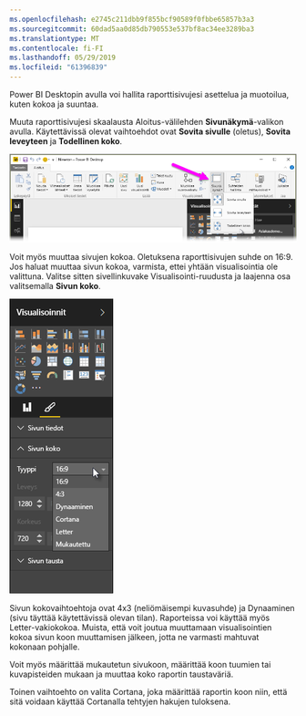```yaml
---
ms.openlocfilehash: e2745c211dbb9f855bcf90589f0fbbe65857b3a3
ms.sourcegitcommit: 60dad5aa0d85db790553e537bf8ac34ee3289ba3
ms.translationtype: MT
ms.contentlocale: fi-FI
ms.lasthandoff: 05/29/2019
ms.locfileid: "61396839"
---
```

Power BI Desktopin avulla voi hallita raporttisivujesi asettelua ja muotoilua, kuten kokoa ja suuntaa.

Muuta raporttisivujesi skaalausta Aloitus-välilehden **Sivunäkymä**-valikon avulla. Käytettävissä olevat vaihtoehdot ovat **Sovita sivulle** (oletus), **Sovita leveyteen** ja **Todellinen koko**.

![](media/3-11-page-layout-formatting/3-11_1.png)

Voit myös muuttaa sivujen kokoa. Oletuksena raporttisivujen suhde on 16:9. Jos haluat muuttaa sivun kokoa, varmista, ettei yhtään visualisointia ole valittuna. Valitse sitten sivellinkuvake Visualisointi-ruudusta ja laajenna osa valitsemalla **Sivun koko**.

![](media/3-11-page-layout-formatting/3-11_2.png)

Sivun kokovaihtoehtoja ovat 4x3 (neliömäisempi kuvasuhde) ja Dynaaminen (sivu täyttää käytettävissä olevan tilan). Raporteissa voi käyttää myös Letter-vakiokokoa. Muista, että voit joutua muuttamaan visualisointien kokoa sivun koon muuttamisen jälkeen, jotta ne varmasti mahtuvat kokonaan pohjalle.

Voit myös määrittää mukautetun sivukoon, määrittää koon tuumien tai kuvapisteiden mukaan ja muuttaa koko raportin taustaväriä.

Toinen vaihtoehto on valita Cortana, joka määrittää raportin koon niin, että sitä voidaan käyttää Cortanalla tehtyjen hakujen tuloksena.

